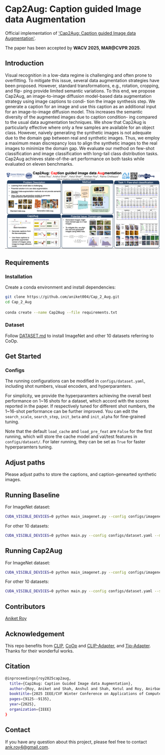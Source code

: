 # Cap2Aug: Caption guided Image data Augmentation
Official implementation of ['Cap2Aug: Caption guided Image data Augmentation'](https://openaccess.thecvf.com/content/WACV2025/papers/Roy_Cap2Aug_Caption_Guided_Image_Data_Augmentation_WACV_2025_paper.pdf).

The paper has been accepted by **WACV 2025, MAR@CVPR 2025**.
## Introduction

Visual recognition in a low-data regime is challenging and often prone to overfitting. To mitigate this issue, several data augmentation strategies have been proposed. However, standard transformations, e.g., rotation, cropping, and flip- ping provide limited semantic variations. To this end, we propose Cap2Aug, an image-to-image diffusion model-based data augmentation strategy using image captions to condi- tion the image synthesis step. We generate a caption for an image and use this caption as an additional input for an image-to-image diffusion model. This increases the semantic diversity of the augmented images due to caption condition- ing compared to the usual data augmentation techniques. We show that Cap2Aug is particularly effective where only a few samples are available for an object class. However, naively generating the synthetic images is not adequate due to the domain gap between real and synthetic images. Thus, we employ a maximum mean discrepancy loss to align the synthetic images to the real images to minimize the domain gap. We evaluate our method on few-shot classification and image classification with long-tail class distribution tasks. Cap2Aug achieves state-of-the-art performance on both tasks while evaluated on eleven benchmarks. 

<div align="center">
  <img width=900 src="cap2aug.png"/>
</div>

## Requirements
### Installation
Create a conda environment and install dependencies:
```bash
git clone https://github.com/aniket004/Cap_2_Aug.git
cd Cap_2_Aug

conda create --name Cap2Aug --file requirements.txt
```

### Dataset
Follow [DATASET.md](https://github.com/gaopengcuhk/Tip-Adapter/blob/main/DATASET.md) to install ImageNet and other 10 datasets referring to CoOp.

## Get Started
### Configs
The running configurations can be modified in `configs/dataset.yaml`, including shot numbers, visual encoders, and hyperparamters. 

For simplicity, we provide the hyperparamters achieving the overall best performance on 1\~16 shots for a dataset, which accord with the scores reported in the paper. If respectively tuned for different shot numbers, the 1\~16-shot performance can be further improved. You can edit the `search_scale`, `search_step`, `init_beta` and `init_alpha` for fine-grained tuning.

Note that the default `load_cache` and `load_pre_feat` are `False` for the first running, which will store the cache model and val/test features in `configs/dataset/`. For later running, they can be set as `True` for faster hyperparamters tuning.

## Adjust paths
Please adjust paths to store the captions, and caption-genearted synthetic images. 

##  Running Baseline
For ImageNet dataset:
```bash
CUDA_VISIBLE_DEVICES=0 python main_imagenet.py --config configs/imagenet.yaml --mode baseline
```
For other 10 datasets:
```bash
CUDA_VISIBLE_DEVICES=0 python main.py --config configs/dataset.yaml --mode baseline
```

## Running Cap2Aug
For ImageNet dataset:
```bash
CUDA_VISIBLE_DEVICES=0 python main_imagenet.py --config configs/imagenet.yaml --shots 2 --mode None --mmd_coeff=0.01 --use_mmd=True --train_epoch=100
```
For other 10 datasets:
```bash
CUDA_VISIBLE_DEVICES=0 python main.py --config configs/dataset.yaml --shots 2 --mode None --mmd_coeff=0.01 --use_mmd=True --train_epoch=100
```

## Contributors
[Aniket Roy](https://github.com/aniket004)

## Acknowledgement
This repo benefits from [CLIP](https://github.com/openai/CLIP), [CoOp](https://github.com/KaiyangZhou/Dassl.pytorch) and [CLIP-Adapter](https://github.com/gaopengcuhk/CLIP-Adapter), and [Tip-Adapter](https://github.com/gaopengcuhk/Tip-Adapter). Thanks for their wonderful works.

## Citation
```bash
@inproceedings{roy2025cap2aug,
  title={Cap2Aug: Caption Guided Image data Augmentation},
  author={Roy, Aniket and Shah, Anshul and Shah, Ketul and Roy, Anirban and Chellappa, Rama},
  booktitle={2025 IEEE/CVF Winter Conference on Applications of Computer Vision (WACV)},
  pages={9125--9135},
  year={2025},
  organization={IEEE}
}
```

## Contact
If you have any question about this project, please feel free to contact ank.roy4@gmail.com.
